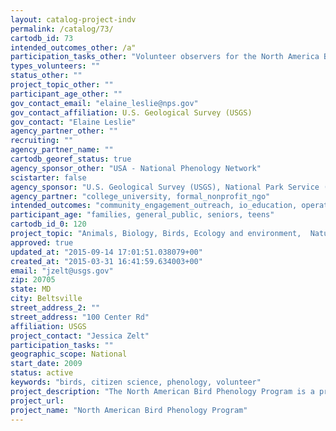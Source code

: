 ```yaml
---
layout: catalog-project-indv
permalink: /catalog/73/
cartodb_id: 73
intended_outcomes_other: /a"
participation_tasks_other: "Volunteer observers for the North America Bird Phenology Program record information on first arrival dates, population, and departure dates of migratory birds across North America."
types_volunteers: ""
status_other: ""
project_topic_other: ""
participant_age_other: ""
gov_contact_email: "elaine_leslie@nps.gov"
gov_contact_affiliation: U.S. Geological Survey (USGS)
gov_contact: "Elaine Leslie"
agency_partner_other: ""
recruiting: ""
agency_partner_name: ""
cartodb_georef_status: true
agency_sponsor_other: "USA - National Phenology Network"
scistarter: false
agency_sponsor: "U.S. Geological Survey (USGS), National Park Service (NPS)"
agency_partner: "college_university, formal_nonprofit_ngo"
intended_outcomes: "community_engagement_outreach, io_education, operational_integration_use, regulation, research_advancement"
participant_age: "families, general_public, seniors, teens"
cartodb_id_0: 120
project_topic: "Animals, Biology, Birds, Ecology and environment,  Nature and outdoors"
approved: true
updated_at: "2015-09-14 17:01:51.038079+00"
created_at: "2015-03-31 16:41:59.634003+00"
email: "jzelt@usgs.gov"
zip: 20705
state: MD
city: Beltsville
street_address_2: ""
street_address: "100 Center Rd"
affiliation: USGS
project_contact: "Jessica Zelt"
participation_tasks: ""
geographic_scope: National
start_date: 2009
status: active
keywords: "birds, citizen science, phenology, volunteer"
project_description: "The North American Bird Phenology Program is a project supported by the USGS and USA-National Phenology Network where a network of volunteers record the first arrival dates, populations, and departure dates of migratory birds across. The program was initially run from 1880 and 1970 and originally coordinated through the Federal government with support from the American Ornithologists' Union. Today it is part historic collection containing six million migration observations that help to illuminate nearly a century of migratory bird patterns and populations. The focus today has become to translate these records into an interactive database for the 21st century."
project_url: 
project_name: "North American Bird Phenology Program"
---
```

